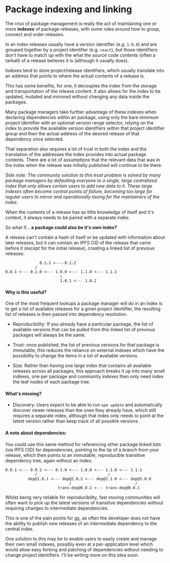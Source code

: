 # Package indexing and linking

The crux of package management is really the act of maintaining one or more **indexes** of package releases, with some rules around how to group, connect and order releases.

In an index releases usually have a version identifier (e.g. `1.0.0`) and are grouped together by a project identifier (e.g. `react`), but those identifiers don't have to match up with the what the source code contents (often a tarball) of a release believes it is (although it usually does).

Indexes tend to store project/release identifiers, which usually translate into an address that points to where the actual contents of a release is.

This has some benefits, for one, it decouples the index from the storage and transportation of the release content. It also allows for the index to be updated, mutated and mirrored without changing any data inside the packages.

Many package managers take further advantage of these indexes when declaring dependencies within an package, using only the bare minimum project identifier with an optional version range selector, relying on the index to provide the available version identifiers within that project identifier group and then the actual address of the desired release of that dependency once selected.

That separation also requires a lot of trust in both the index and the translation of the addresses the index provides into actual package contents. There are a lot of assumptions that the relevant data that was in the index when the release was initially published will continue to be there.

*Side note: The community solution to this trust problem is solved by many package managers by defaulting everyone to a single, large centralized index that only allows certain users to add new data to it. These large indexes often become central points of failure, becoming too large for regular users to mirror and operationally taxing for the maintainers of the index.*

When the contents of a release has so little knowledge of itself and it's context, it always needs to be paired with a separate index.

So what if... **a package could also be it's own index?**

A release can't contain a hash of itself or be updated with information about later releases, but it can contain an IPFS CID of the release that came before it (except for the initial release), creating a linked list of previous releases:

```
               0.1.1 <----0.1.2
             /
0.0.1 <--- 0.1.0 <--- 1.0.0 <--- 1.1.0 <--- 1.1.1
                        \
                        1.0.1 <--- 1.0.2
```

#### Why is this useful?

One of the most frequent lookups a package manager will do in an index is to get a list of available releases for a given project identifier, the resulting list of releases is then passed into dependency resolution.

- Reproducibility: If you already have a particular package, the list of available versions that can be pulled from this linked list of previous packages will always be the same.

- Trust: once published, the list of previous versions for that package is immutable, this reduces the reliance on external indexes which have the possibility to change the items in a list of available versions.

- Size: Rather than having one large index that contains all available releases across all packages, this approach breaks it up into many small indexes, one per package and community indexes then only need index the leaf nodes of each package tree.

#### What's missing?

- Discovery: Users expect to be able to run `xpm update` and automatically discover newer releases than the ones they already have, which still requires a separate index, although that index only needs to point at the latest version rather than keep track of all possible versions

#### A note about dependencies:

You could use this same method for referencing other package linked lists (via IPFS CID) for dependencies, pointing to the tip of a branch from your release, which then points to an immutable, reproducible transitive dependency tree, again without an index:

```
0.0.1 <--- 0.0.2 <--- 0.1.0 <--- 1.0.0 <--- 1.1.0 <--- 1.1.1
             /                               /
          dep@1.0.1 <--- dep@2.0.2 <--- dep@2.1.0 <--- dep@3.0.0
                            /                            /   
                       trans-dep@0.0.1 <--- trans-dep@0.0.1
```

Whilst being very reliable for reproducibility, fast moving communities will often want to pick up the latest versions of transitive dependencies without requiring changes to intermediate dependencies.

This is one of the pain points for [gx](https://github.com/whyrusleeping/gx), as often the developer does not have the ability to publish new releases of an intermediate dependency to the central index.

One solution to this may be to enable users to easily create and manage their own small indexes, possibly even at a per-application level which would  allow easy forking and patching of dependencies without needing to change project identifiers. I'll be writing more on this idea soon.
